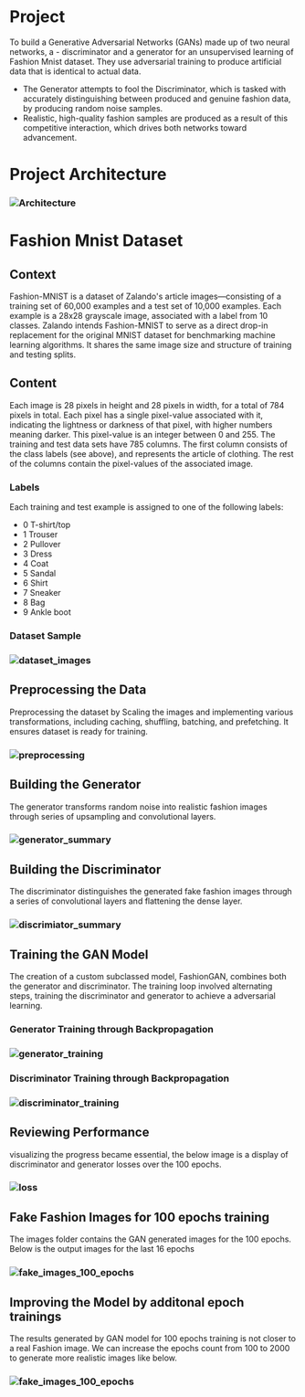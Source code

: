 # Project
To build a Generative Adversarial Networks (GANs) made up of two neural networks, a - discriminator and a generator for an unsupervised learning of Fashion Mnist dataset. They use adversarial training to produce artificial data that is identical to actual data.
- The Generator attempts to fool the Discriminator, which is tasked with accurately distinguishing between produced and genuine fashion data, by producing random noise samples.
- Realistic, high-quality fashion samples are produced as a result of this competitive interaction, which drives both networks toward advancement.


# Project Architecture
### ![Architecture](assets/Architecture.jpg)


# Fashion Mnist Dataset
## Context
Fashion-MNIST is a dataset of Zalando's article images—consisting of a training set of 60,000 examples and a test set of 10,000 examples. Each example is a 28x28 grayscale image, associated with a label from 10 classes. Zalando intends Fashion-MNIST to serve as a direct drop-in replacement for the original MNIST dataset for benchmarking machine learning algorithms. It shares the same image size and structure of training and testing splits.

## Content
Each image is 28 pixels in height and 28 pixels in width, for a total of 784 pixels in total. Each pixel has a single pixel-value associated with it, indicating the lightness or darkness of that pixel, with higher numbers meaning darker. This pixel-value is an integer between 0 and 255. The training and test data sets have 785 columns. The first column consists of the class labels (see above), and represents the article of clothing. The rest of the columns contain the pixel-values of the associated image.

### Labels
Each training and test example is assigned to one of the following labels:

- 0 T-shirt/top
- 1 Trouser
- 2 Pullover
- 3 Dress
- 4 Coat
- 5 Sandal
- 6 Shirt
- 7 Sneaker
- 8 Bag
- 9 Ankle boot

### Dataset Sample
### ![dataset_images](assets/dataset_images.png)


## Preprocessing the Data
Preprocessing the dataset by Scaling the images and implementing various transformations, including caching, shuffling, batching, and prefetching. It ensures dataset is ready for training.
### ![preprocessing](assets/preprocessing.png)


## Building the Generator
The generator transforms random noise into realistic fashion images through series of upsampling and convolutional layers.
### ![generator_summary](assets/generator_summary.png)


## Building the Discriminator
The discriminator distinguishes the generated fake fashion images through a series of convolutional layers and flattening the dense layer.
### ![discrimiator_summary](assets/discriminator_summary.png)


## Training the GAN Model
The creation of a custom subclassed model, FashionGAN, combines both the generator and discriminator. The training loop involved alternating steps, training the discriminator and generator to achieve a adversarial learning.

### Generator Training through Backpropagation 
### ![generator_training](assets/backpropagation_generator.png)


### Discriminator Training through Backpropagation 
### ![discriminator_training](assets/backpropagation_discriminator.png)


## Reviewing Performance
visualizing the progress became essential, the below image is a display of discriminator and generator losses over the 100 epochs.
### ![loss](assets/loss.png)

## Fake Fashion Images for 100 epochs training
The images folder contains the GAN generated images for the 100 epochs. Below is the output images for the last 16 epochs
### ![fake_images_100_epochs](assets/output_fake_images.png)


## Improving the Model by additonal epoch trainings
The results generated by GAN model for 100 epochs training is not closer to a real Fashion image. We can increase the epochs count from 100 to 2000 to generate more realistic images like below.
### ![fake_images_100_epochs](assets/output_fake_images_2000_epochs.png)

